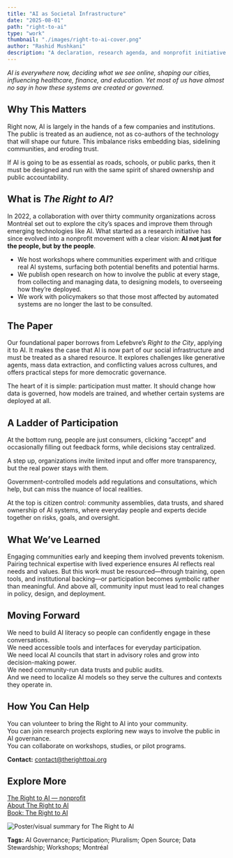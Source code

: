 ```yaml
---
title: "AI as Societal Infrastructure"
date: "2025-08-01"
path: "right-to-ai"
type: "work"
thumbnail: "./images/right-to-ai-cover.png"
author: "Rashid Mushkani"
description: "A declaration, research agenda, and nonprofit initiative enabling communities to co-design, oversee, and steward AI that shapes daily life."
---
```


*AI is everywhere now, deciding what we see online, shaping our cities, influencing healthcare, finance, and education. Yet most of us have almost no say in how these systems are created or governed.*

## Why This Matters

Right now, AI is largely in the hands of a few companies and institutions. The public is treated as an audience, not as co-authors of the technology that will shape our future. This imbalance risks embedding bias, sidelining communities, and eroding trust.

If AI is going to be as essential as roads, schools, or public parks, then it must be designed and run with the same spirit of shared ownership and public accountability.

## What is *The Right to AI*?

In 2022, a collaboration with over thirty community organizations across Montréal set out to explore the city’s spaces and improve them through emerging technologies like AI. What started as a research initiative has since evolved into a nonprofit movement with a clear vision: **AI not just for the people, but by the people**.

 - We host workshops where communities experiment with and critique real AI systems, surfacing both potential benefits and potential harms.  
 - We publish open research on how to involve the public at every stage, from collecting and managing data, to designing models, to overseeing how they’re deployed.  
 - We work with policymakers so that those most affected by automated systems are no longer the last to be consulted.

## The Paper

Our foundational paper borrows from Lefebvre’s *Right to the City*, applying it to AI. It makes the case that AI is now part of our social infrastructure and must be treated as a shared resource. It explores challenges like generative agents, mass data extraction, and conflicting values across cultures, and offers practical steps for more democratic governance.

The heart of it is simple: participation must matter. It should change how data is governed, how models are trained, and whether certain systems are deployed at all.

## A Ladder of Participation

At the bottom rung, people are just consumers, clicking “accept” and occasionally filling out feedback forms, while decisions stay centralized.

A step up, organizations invite limited input and offer more transparency, but the real power stays with them.

Government-controlled models add regulations and consultations, which help, but can miss the nuance of local realities.

At the top is citizen control: community assemblies, data trusts, and shared ownership of AI systems, where everyday people and experts decide together on risks, goals, and oversight.


## What We’ve Learned

Engaging communities early and keeping them involved prevents tokenism. Pairing technical expertise with lived experience ensures AI reflects real needs and values. But this work must be resourced—through training, open tools, and institutional backing—or participation becomes symbolic rather than meaningful. And above all, community input must lead to real changes in policy, design, and deployment.

## Moving Forward

We need to build AI literacy so people can confidently engage in these conversations.  
We need accessible tools and interfaces for everyday participation.  
We need local AI councils that start in advisory roles and grow into decision-making power.  
We need community-run data trusts and public audits.  
And we need to localize AI models so they serve the cultures and contexts they operate in.


## How You Can Help

You can volunteer to bring the Right to AI into your community.  
You can join research projects exploring new ways to involve the public in AI governance.  
You can collaborate on workshops, studies, or pilot programs.  

**Contact:** <contact@therighttoai.org>


## Explore More

[The Right to AI — nonprofit](https://www.therighttoai.org/)  
[About The Right to AI](https://www.therighttoai.org/about)  
[Book: The Right to AI](https://www.therighttoai.org/book)


![Poster/visual summary for The Right to AI](./images/right-to-ai-poster.png)


**Tags:** AI Governance; Participation; Pluralism; Open Source; Data Stewardship; Workshops; Montréal
